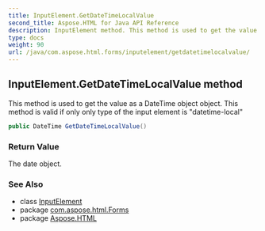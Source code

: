 ```yaml
---
title: InputElement.GetDateTimeLocalValue
second_title: Aspose.HTML for Java API Reference
description: InputElement method. This method is used to get the value as a DateTime object object. This method is valid if only only type of the input element is datetime-local
type: docs
weight: 90
url: /java/com.aspose.html.forms/inputelement/getdatetimelocalvalue/
---
```

## InputElement.GetDateTimeLocalValue method

This method is used to get the value as a DateTime object object. This method is valid if only only type of the input element is "datetime-local"

```java
public DateTime GetDateTimeLocalValue()
```

### Return Value

The date object.

### See Also

* class [InputElement](../)
* package [com.aspose.html.Forms](../../inputelement/)
* package [Aspose.HTML](../../../)
